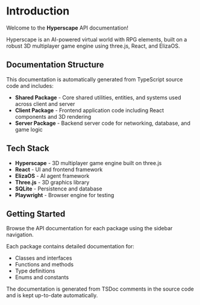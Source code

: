# Introduction

Welcome to the **Hyperscape** API documentation!

Hyperscape is an AI-powered virtual world with RPG elements, built on a robust 3D multiplayer game engine using three.js, React, and ElizaOS.

## Documentation Structure

This documentation is automatically generated from TypeScript source code and includes:

- **Shared Package** - Core shared utilities, entities, and systems used across client and server
- **Client Package** - Frontend application code including React components and 3D rendering  
- **Server Package** - Backend server code for networking, database, and game logic

## Tech Stack

- **Hyperscape** - 3D multiplayer game engine built on three.js
- **React** - UI and frontend framework
- **ElizaOS** - AI agent framework
- **Three.js** - 3D graphics library
- **SQLite** - Persistence and database
- **Playwright** - Browser engine for testing

## Getting Started

Browse the API documentation for each package using the sidebar navigation.

Each package contains detailed documentation for:
- Classes and interfaces
- Functions and methods
- Type definitions
- Enums and constants

The documentation is generated from TSDoc comments in the source code and is kept up-to-date automatically.

